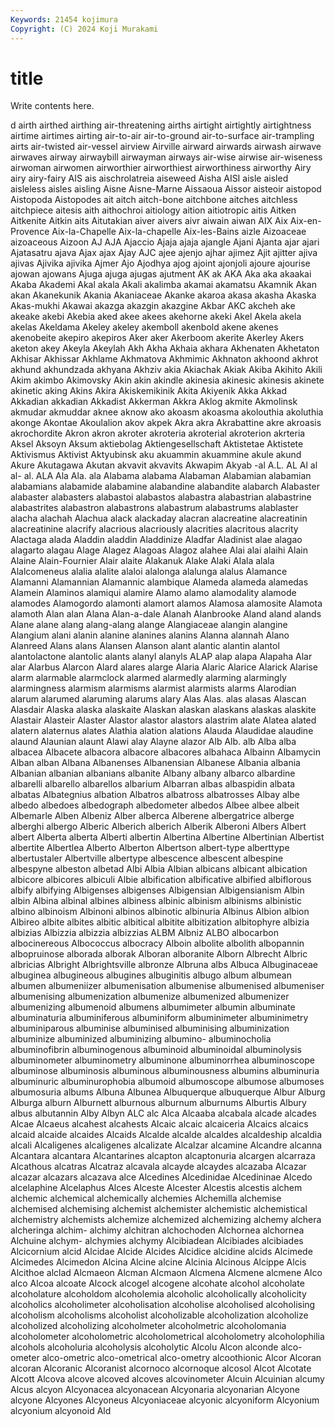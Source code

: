 ```yaml
---
Keywords: 21454 kojimura
Copyright: (C) 2024 Koji Murakami
---
```


# title

Write contents here.



d airth
airthed airthing air-threatening airths airtight airtightly airtightness airtime airtimes airting
air-to-air air-to-ground air-to-surface air-trampling airts air-twisted air-vessel airview Airville airward
airwards airwash airwave airwaves airway airwaybill airwayman airways air-wise airwise
air-wiseness airwoman airwomen airworthier airworthiest airworthiness airworthy Airy airy airy-fairy
AIS ais aischrolatreia aiseweed Aisha AISI aisle aisled aisleless aisles
aisling Aisne Aisne-Marne Aissaoua Aissor aisteoir aistopod Aistopoda Aistopodes ait
aitch aitch-bone aitchbone aitches aitchless aitchpiece aitesis aith aithochroi aitiology
aition aitiotropic aitis Aitken Aitkenite Aitkin aits Aitutakian aiver aivers
aivr aiwain aiwan AIX Aix Aix-en-Provence Aix-la-Chapelle Aix-la-chapelle Aix-les-Bains aizle
Aizoaceae aizoaceous Aizoon AJ AJA Ajaccio Ajaja ajaja ajangle Ajani
Ajanta ajar ajari Ajatasatru ajava Ajax ajax Ajay AJC ajee
ajenjo ajhar ajimez Ajit ajitter ajiva ajivas Ajivika ajivika Ajmer
Ajo Ajodhya ajog ajoint ajonjoli ajoure ajourise ajowan ajowans Ajuga
ajuga ajugas ajutment AK ak AKA Aka aka akaakai Akaba
Akademi Akal akala Akali akalimba akamai akamatsu Akamnik Akan akan
Akanekunik Akania Akaniaceae Akanke akaroa akasa akasha Akaska Akas-mukhi Akawai
akazga akazgin akazgine Akbar AKC akcheh ake akeake akebi Akebia
aked akee akees akehorne akeki Akel Akela akela akelas Akeldama
Akeley akeley akemboll akenbold akene akenes akenobeite akepiro akepiros Aker
aker Akerboom akerite Akerley Akers aketon akey Akeyla Akeylah Akh
Akha Akhaia akhara Akhenaten Akhetaton Akhisar Akhissar Akhlame Akhmatova Akhmimic
Akhnaton akhoond akhrot akhund akhundzada akhyana Akhziv akia Akiachak Akiak
Akiba Akihito Akili Akim akimbo Akimovsky Akin akin akindle akinesia
akinesic akinesis akinete akinetic aking Akins Akira Akiskemikinik Akita Akiyenik
Akka Akkad Akkadian akkadian Akkadist Akkerman Akkra Aklog akmite Akmolinsk
akmudar akmuddar aknee aknow ako akoasm akoasma akolouthia akoluthia akonge
Akontae Akoulalion akov akpek Akra akra Akrabattine akre akroasis akrochordite
Akron akron akroter akroteria akroterial akroterion akrteria Aksel Aksoyn Aksum
aktiebolag Aktiengesellschaft Aktistetae Aktistete Aktivismus Aktivist Aktyubinsk aku akuammin akuammine
akule akund Akure Akutagawa Akutan akvavit akvavits Akwapim Akyab -al
A.L. AL Al al al- al. ALA Ala Ala. ala
Alabama alabama Alabaman Alabamian alabamian alabamians alabamide alabamine alabandine alabandite
alabarch Alabaster alabaster alabasters alabastoi alabastos alabastra alabastrian alabastrine alabastrites
alabastron alabastrons alabastrum alabastrums alablaster alacha alachah Alachua alack alackaday
alacran alacreatine alacreatinin alacreatinine alacrify alacrious alacriously alacrities alacritous alacrity
Alactaga alada Aladdin aladdin Aladdinize Aladfar Aladinist alae alagao alagarto
alagau Alage Alagez Alagoas Alagoz alahee Alai alai alaihi Alain
Alaine Alain-Fournier Alair alaite Alakanuk Alake Alaki Alala alala Alalcomeneus
alalia alalite alaloi alalonga alalunga alalus Alamance Alamanni Alamannian Alamannic
alambique Alameda alameda alamedas Alamein Alaminos alamiqui alamire Alamo alamo
alamodality alamode alamodes Alamogordo alamonti alamort alamos Alamosa alamosite Alamota
alamoth Alan alan Alana Alan-a-dale Alanah Alanbrooke Aland aland alands
Alane alane alang alang-alang alange Alangiaceae alangin alangine Alangium alani
alanin alanine alanines alanins Alanna alannah Alano Alanreed Alans alans
Alansen Alanson alant alantic alantin alantol alantolactone alantolic alants alanyl
alanyls ALAP alap alapa Alapaha Alar alar Alarbus Alarcon Alard
alares alarge Alaria Alaric Alarice Alarick Alarise alarm alarmable alarmclock
alarmed alarmedly alarming alarmingly alarmingness alarmism alarmisms alarmist alarmists alarms
Alarodian alarum alarumed alaruming alarums alary Alas Alas. alas alasas
Alascan Alasdair Alaska alaska alaskaite Alaskan alaskan alaskans alaskas alaskite
Alastair Alasteir Alaster Alastor alastor alastors alastrim alate Alatea alated
alatern alaternus alates Alathia alation alations Alauda Alaudidae alaudine alaund
Alaunian alaunt Alawi alay Alayne alazor Alb Alb. alb Alba
alba albacea Albacete albacora albacore albacores albahaca Albainn Albamycin Alban
alban Albana Albanenses Albanensian Albanese Albania albania Albanian albanian albanians
albanite Albany albany albarco albardine albarelli albarello albarellos albarium Albarran
albas albaspidin albata albatas Albategnius albation Albatros albatross albatrosses Albay
albe albedo albedoes albedograph albedometer albedos Albee albee albeit Albemarle
Alben Albeniz Alber alberca Alberene albergatrice alberge alberghi albergo Alberic
Alberich alberich Alberik Alberoni Albers Albert albert Alberta alberta Alberti
albertin Albertina Albertine Albertinian Albertist albertite Albertlea Alberto Alberton Albertson
albert-type alberttype albertustaler Albertville albertype albescence albescent albespine albespyne albeston
albetad Albi Albia Albian albicans albicant albication albicore albicores albiculi
Albie albification albificative albified albiflorous albify albifying Albigenses albigenses Albigensian
Albigensianism Albin albin Albina albinal albines albiness albinic albinism albinisms
albinistic albino albinoism Albinoni albinos albinotic albinuria Albinus Albion albion
Albireo albite albites albitic albitical albitite albitization albitophyre albizia albizias
Albizzia albizzia albizzias ALBM Albniz ALBO albocarbon albocinereous Albococcus albocracy
Alboin albolite albolith albopannin albopruinose alborada alborak Alboran alboranite Alborn
Albrecht Albric albricias Albright Albrightsville albronze Albruna albs Albuca Albuginaceae
albuginea albugineous albugines albuginitis albugo album albumean albumen albumeniizer albumenisation
albumenise albumenised albumeniser albumenising albumenization albumenize albumenized albumenizer albumenizing albumenoid
albumens albumimeter albumin albuminate albuminaturia albuminiferous albuminiform albuminimeter albuminimetry albuminiparous
albuminise albuminised albuminising albuminization albuminize albuminized albuminizing albumino- albuminocholia albuminofibrin
albuminogenous albuminoid albuminoidal albuminolysis albuminometer albuminometry albuminone albuminorrhea albuminoscope albuminose
albuminosis albuminous albuminousness albumins albuminuria albuminuric albuminurophobia albumoid albumoscope albumose
albumoses albumosuria albums Albuna Albunea Albuquerque albuquerque Albur Alburg Alburga
alburn Alburnett alburnous alburnum alburnums Alburtis Albury albus albutannin Alby
Albyn ALC alc Alca Alcaaba alcabala alcade alcades Alcae Alcaeus
alcahest alcahests Alcaic alcaic alcaiceria Alcaics alcaics alcaid alcaide alcaides
Alcaids Alcalde alcalde alcaldes alcaldeship alcaldia alcali Alcaligenes alcaligenes alcalizate
Alcalzar alcamine Alcandre alcanna Alcantara alcantara Alcantarines alcapton alcaptonuria alcargen
alcarraza Alcathous alcatras Alcatraz alcavala alcayde alcaydes alcazaba Alcazar alcazar
alcazars alcazava alce Alcedines Alcedinidae Alcedininae Alcedo alcelaphine Alcelaphus Alces
Alceste Alcester Alcestis alcestis alchem alchemic alchemical alchemically alchemies Alchemilla
alchemise alchemised alchemising alchemist alchemister alchemistic alchemistical alchemistry alchemists alchemize
alchemized alchemizing alchemy alchera alcheringa alchim- alchimy alchitran alchochoden Alchornea
alchornea Alchuine alchym- alchymies alchymy Alcibiadean Alcibiades alcibiades Alcicornium alcid
Alcidae Alcide Alcides Alcidice alcidine alcids Alcimede Alcimedes Alcimedon Alcina
Alcine alcine Alcinia Alcinous Alcippe Alcis Alcithoe alclad Alcmaeon Alcman
Alcmaon Alcmena Alcmene alcmene Alco alco Alcoa alcoate Alcock alcogel
alcogene alcohate alcohol alcoholate alcoholature alcoholdom alcoholemia alcoholic alcoholically alcoholicity
alcoholics alcoholimeter alcoholisation alcoholise alcoholised alcoholising alcoholism alcoholisms alcoholist alcoholizable
alcoholization alcoholize alcoholized alcoholizing alcoholmeter alcoholmetric alcoholomania alcoholometer alcoholometric alcoholometrical
alcoholometry alcoholophilia alcohols alcoholuria alcoholysis alcoholytic Alcolu Alcon alconde alco-ometer
alco-ometric alco-ometrical alco-ometry alcoothionic Alcor Alcoran alcoran Alcoranic Alcoranist alcornoco
alcornoque alcosol Alcot Alcotate Alcott Alcova alcove alcoved alcoves alcovinometer
Alcuin Alcuinian alcumy Alcus alcyon Alcyonacea alcyonacean Alcyonaria alcyonarian Alcyone
alcyone Alcyones Alcyoneus Alcyoniaceae alcyonic alcyoniform Alcyonium alcyonium alcyonoid Ald
